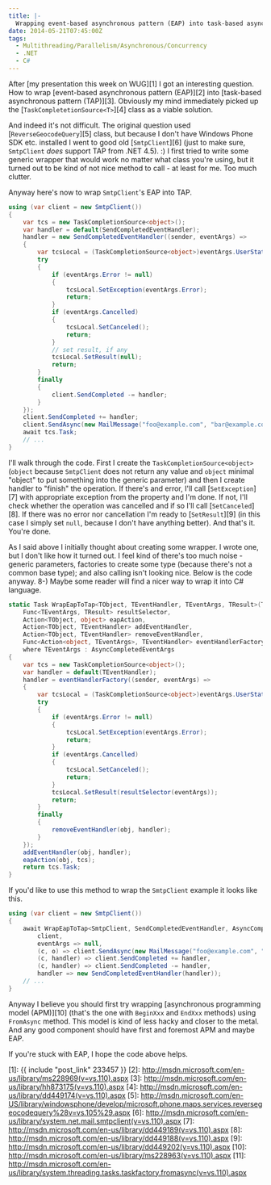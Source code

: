 ```yaml
---
title: |-
  Wrapping event-based asynchronous pattern (EAP) into task-based asynchronous pattern (TAP)
date: 2014-05-21T07:45:00Z
tags:
  - Multithreading/Parallelism/Asynchronous/Concurrency
  - .NET
  - C#
---
```

After [my presentation this week on WUG][1] I got an interesting question. How to wrap [event-based asynchronous pattern (EAP)][2] into [task-based asynchronous pattern (TAP)][3]. Obviously my mind immediately picked up the [`TaskCompletetionSource<T>`][4] class as a viable solution.

<!-- excerpt -->

And indeed it's not difficult. The original question used [`ReverseGeocodeQuery`][5] class, but because I don't have Windows Phone SDK etc. installed I went to good old [`SmtpClient`][6] (just to make sure, `SmtpClient` _does_ support TAP from .NET 4.5). :) I first tried to write some generic wrapper that would work no matter what class you're using, but it turned out to be kind of not nice method to call - at least for me. Too much clutter.

Anyway here's now to wrap `SmtpClient`'s EAP into TAP.

```csharp
using (var client = new SmtpClient())
{
	var tcs = new TaskCompletionSource<object>();
	var handler = default(SendCompletedEventHandler);
	handler = new SendCompletedEventHandler((sender, eventArgs) =>
	{
		var tcsLocal = (TaskCompletionSource<object>)eventArgs.UserState;
		try
		{
			if (eventArgs.Error != null)
			{
				tcsLocal.SetException(eventArgs.Error);
				return;
			}
			if (eventArgs.Cancelled)
			{
				tcsLocal.SetCanceled();
				return;
			}
			// set result, if any
			tcsLocal.SetResult(null);
			return;
		}
		finally
		{
			client.SendCompleted -= handler;
		}
	});
	client.SendCompleted += handler;
	client.SendAsync(new MailMessage("foo@example.com", "bar@example.com", "Subject", "Body"), tcs);
	await tcs.Task;
	// ...
}
```

I'll walk through the code. First I create the `TaskCompletionSource<object>` (`object` because `SmtpClient` does not return any value and `object` minimal "object" to put something into the generic parameter) and then I create handler to "finish" the operation. If there's and error, I'll call [`SetException`][7] with appropriate exception from the property and I'm done. If not, I'll check whether the operation was cancelled and if so I'll call [`SetCanceled`][8]. If there was no error nor cancellation I'm ready to [`SetResult`][9] (in this case I simply set `null`, because I don't have anything better). And that's it. You're done.

As I said above I initially thought about creating some wrapper. I wrote one, but I don't like how it turned out. I feel kind of there's too much noise - generic parameters, factories to create some type (because there's not a common base type); and also calling isn't looking nice. Below is the code anyway. 8-) Maybe some reader will find a nicer way to wrap it into C# language.

```csharp
static Task WrapEapToTap<TObject, TEventHandler, TEventArgs, TResult>(TObject obj,
	Func<TEventArgs, TResult> resultSelector,
	Action<TObject, object> eapAction,
	Action<TObject, TEventHandler> addEventHandler,
	Action<TObject, TEventHandler> removeEventHandler,
	Func<Action<object, TEventArgs>, TEventHandler> eventHandlerFactory)
	where TEventArgs : AsyncCompletedEventArgs
{
	var tcs = new TaskCompletionSource<object>();
	var handler = default(TEventHandler);
	handler = eventHandlerFactory((sender, eventArgs) =>
	{
		var tcsLocal = (TaskCompletionSource<object>)eventArgs.UserState;
		try
		{
			if (eventArgs.Error != null)
			{
				tcsLocal.SetException(eventArgs.Error);
				return;
			}
			if (eventArgs.Cancelled)
			{
				tcsLocal.SetCanceled();
				return;
			}
			tcsLocal.SetResult(resultSelector(eventArgs));
			return;
		}
		finally
		{
			removeEventHandler(obj, handler);
		}
	});
	addEventHandler(obj, handler);
	eapAction(obj, tcs);
	return tcs.Task;
}
```

If you'd like to use this method to wrap the `SmtpClient` example it looks like this.

```csharp
using (var client = new SmtpClient())
{
	await WrapEapToTap<SmtpClient, SendCompletedEventHandler, AsyncCompletedEventArgs, object>(
		client,
		eventArgs => null,
		(c, o) => client.SendAsync(new MailMessage("foo@example.com", "bar@example.com", "Subject", "Body"), o),
		(c, handler) => client.SendCompleted += handler,
		(c, handler) => client.SendCompleted -= handler,
		handler => new SendCompletedEventHandler(handler));
	// ...
}
```

Anyway I believe you should first try wrapping [asynchronous programming model (APM)][10] (that's the one with `BeginXxx` and `EndXxx` methods) using `FromAsync` method. This model is kind of less hacky and closer to the metal. And any good component should have first and foremost APM and maybe EAP.

If you're stuck with EAP, I hope the code above helps.

[1]: {{ include "post_link" 233457 }}
[2]: http://msdn.microsoft.com/en-us/library/ms228969(v=vs.110).aspx
[3]: http://msdn.microsoft.com/en-us/library/hh873175(v=vs.110).aspx
[4]: http://msdn.microsoft.com/en-us/library/dd449174(v=vs.110).aspx
[5]: http://msdn.microsoft.com/en-US/library/windowsphone/develop/microsoft.phone.maps.services.reversegeocodequery%28v=vs.105%29.aspx
[6]: http://msdn.microsoft.com/en-us/library/system.net.mail.smtpclient(v=vs.110).aspx
[7]: http://msdn.microsoft.com/en-us/library/dd449189(v=vs.110).aspx
[8]: http://msdn.microsoft.com/en-us/library/dd449188(v=vs.110).aspx
[9]: http://msdn.microsoft.com/en-us/library/dd449202(v=vs.110).aspx
[10]: http://msdn.microsoft.com/en-us/library/ms228963(v=vs.110).aspx
[11]: http://msdn.microsoft.com/en-us/library/system.threading.tasks.taskfactory.fromasync(v=vs.110).aspx